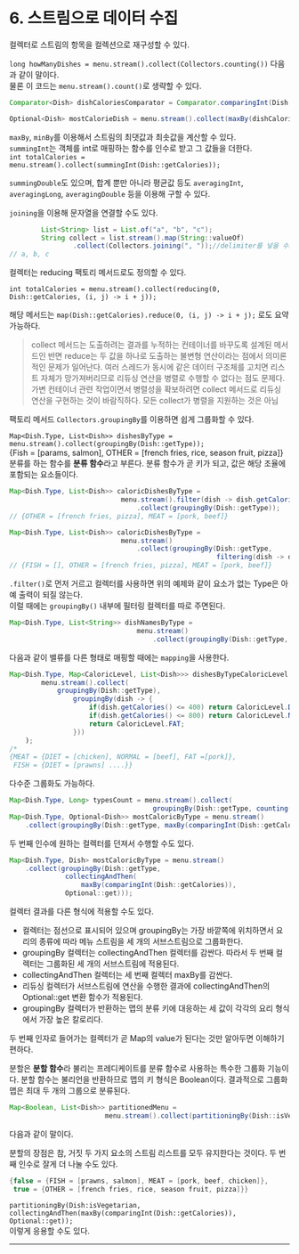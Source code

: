 # 6. 스트림으로 데이터 수집

컬렉터로 스트림의 항목을 컬렉션으로 재구성할 수 있다.  

``long howManyDishes = menu.stream().collect(Collectors.counting())`` 다음과 같이 말이다.  
물론 이 코드는 ``menu.stream().count()``로 생략할 수 있다.  

```java
Comparator<Dish> dishCaloriesComparator = Comparator.comparingInt(Dish:;getCalories);

Optional<Dish> mostCalorieDish = menu.stream().collect(maxBy(dishCaloriesComparator));
```

``maxBy``, ``minBy``를 이용해서 스트림의 최댓값과 최솟값을 계산할 수 있다.  
``summingInt``는 객체를 int로 매핑하는 함수를 인수로 받고 그 값들을 더한다.  
``int totalCalories = menu.stream().collect(summingInt(Dish::getCalories));``  

``summingDouble``도 있으며, 합계 뿐만 아니라 평균값 등도 ``averagingInt``, ``averagingLong``, ``averagingDouble`` 등을 이용해 구할 수 있다.  

``joining``을 이용해 문자열을 연결할 수도 있다.  

```java
        List<String> list = List.of("a", "b", "c");
        String collect = list.stream().map(String::valueOf)
                .collect(Collectors.joining(", "));//delimiter를 넣을 수도 있음
// a, b, c
```

컬렉터는 reducing 팩토리 메서드로도 정의할 수 있다.  

``int totalCalories = menu.stream().collect(reducing(0, Dish::getCalories, (i, j) -> i + j));``  

해당 메서드는 ``map(Dish::getCalories).reduce(0, (i, j) -> i + j);`` 로도 요약가능하다.  

> collect 메서드는 도출하려는 결과를 누적하는 컨테이너를 바꾸도록 설계된 메서드인 반면 reduce는 두 값을 하나로 도출하는 불변형 연산이라는 점에서 의미론적인 문제가 일어난다. 여러 스레드가 동시에 같은 데이터 구조체를 고치면 리스트 자체가 망가져버리므로 리듀싱 연산을 병렬로 수행할 수 없다는 점도 문제다. 가변 컨테이너 관련 작업이면서 병렬성을 확보하려면 collect 메서드로 리듀싱 연산을 구현하는 것이 바람직하다. 모든 collect가 병렬을 지원하는 것은 아님

팩토리 메서드 ``Collectors.groupingBy``를 이용하면 쉽게 그룹화할 수 있다.  

``Map<Dish.Type, List<Dish>> dishesByType = menu.stream().collect(groupingBy(Dish::getType));``  
{Fish = [params, salmon], OTHER = [french fries, rice, season fruit, pizza]}  
분류를 하는 함수를 **분류 함수**라고 부른다. 분류 함수가 곧 키가 되고, 값은 해당 조율에 포함되는 요소들이다.  

```java
Map<Dish.Type, List<Dish>> caloricDishesByType =
    						menu.stream().filter(dish -> dish.getCalories() > 500)
	    						.collect(groupingBy(Dish::getType));
// {OTHER = [french fries, pizza], MEAT = [pork, beef]}

Map<Dish.Type, List<Dish>> caloricDishesByType =
    						menu.stream()
    							.collect(groupingBy(Dish::getType,
                                                   	filtering(dish -> dish.getCalories() > 500, toList())));
// {FISH = [], OTHER = [french fries, pizza], MEAT = [pork, beef]}
```

``.filter()``로 먼저 거르고 컬렉터를 사용하면 위의 예제와 같이 요소가 없는 Type은 아예 출력이 되질 않는다.  
이럴 때에는 ``groupingBy()`` 내부에 필터링 컬렉터를 따로 주면된다.  

```java
Map<Dish.Type, List<String>> dishNamesByType =
    							menu.stream()
    								.collect(groupingBy(Dish::getType, mapping(Dish::getName, toList())));
```

다음과 같이 밸류를 다른 형태로 매핑할 때에는 ``mapping``을 사용한다.  

```java
Map<Dish.Type, Map<CaloricLevel, List<Dish>>> dishesByTypeCaloricLevel =
    	menu.stream().collect(
			groupingBy(Dish::getType),
				groupingBy(dish -> {
                    if(dish.getCalories() <= 400) return CaloricLevel.DIET;
                    if(dish.getCalories() <= 800) return CaloricLevel.NORMAL;
                    return CaloricLevel.FAT;
                }))
    );
/*
{MEAT = {DIET = [chicken], NORMAL = [beef], FAT =[pork]},
 FISH = {DIET = [prawns] ....}}
```

다수준 그룹화도 가능하다.  

```java
Map<Dish.Type, Long> typesCount = menu.stream().collect(
									groupingBy(Dish::getType, counting()));
Map<Dish.Type, Optional<Dish>> mostCaloricByType = menu.stream()
    .collect(groupingBy(Dish::getType, maxBy(comparingInt(Dish::getCalories))));
```

두 번째 인수에 원하는 컬렉터를 던져서 수행할 수도 있다.  

```java
Map<Dish.Type, Dish> mostCaloricByType = menu.stream()
    .collect(groupingBy(Dish::getType,
              collectingAndThen(
                  maxBy(comparingInt(Dish::getCalories)),
              Optional::get)));
```

컬렉터 결과를 다른 형식에 적용할 수도 있다.  

* 컬렉터는 점선으로 표시되어 있으며 groupingBy는 가장 바깥쪽에 위치하면서 요리의 종류에 따라 메뉴 스트림을 세 개의 서브스트림으로 그룹화한다. 
* groupingBy 컬렉터는 collectingAndThen 컬렉터를 감싼다. 따라서 두 번째 컬렉터는 그룹화된 세 개의 서브스트림에 적용된다.
* collectingAndThen 컬렉터는 세 번째 컬렉터 maxBy를 감싼다.
* 리듀싱 컬렉터가 서브스트림에 연산을 수행한 결과에 collectingAndThen의 Optional::get 변환 함수가 적용된다.
* groupingBy 컬렉터가 반환하는 맵의 분류 키에 대응하는 세 값이 각각의 요리 형식에서 가장 높은 칼로리다.

두 번째 인자로 들어가는 컬렉터가 곧 Map의 value가 된다는 것만 알아두면 이해하기 편하다.  

분할은 **분할 함수**라 불리는 프레디케이트를 분류 함수로 사용하는 특수한 그룹화 기능이다. 분할 함수는 불리언을 반환하므로 맵의 키 형식은 Boolean이다. 결과적으로 그룹화 맵은 최대 두 개의 그룹으로 분류된다.  

```java
Map<Boolean, List<Dish>> partitionedMenu =
    					menu.stream().collect(partitioningBy(Dish::isVegetarian));
```

다음과 같이 말이다.  

분할의 장점은 참, 거짓 두 가지 요소의 스트림 리스트를 모두 유지한다는 것이다. 두 번째 인수로 잘게 더 나눌 수도 있다.  

```java
{false = {FISH = [prawns, salmon], MEAT = [pork, beef, chicken]},
 true = {OTHER = [french fries, rice, season fruit, pizza]}}
```

``partitioningBy(Dish:isVegetarian, collectingAndThen(maxBy(comparingInt(Dish::getCalories)), Optional::get));``  
이렇게 응용할 수도 있다.  

***